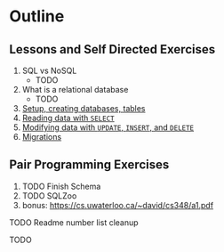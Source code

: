 # Outline

## Lessons and Self Directed Exercises

1. SQL vs NoSQL
    - TODO
1. What is a relational database
    - TODO
1. [Setup, creating databases, tables](setup.md)
1. [Reading data with `SELECT`](Select.md)
1. [Modifying data with `UPDATE`, `INSERT`, and `DELETE`](Insert.md)
1. [Migrations](Migration.md)

## Pair Programming Exercises

1. TODO Finish Schema
1. TODO SQLZoo
1. bonus: https://cs.uwaterloo.ca/~david/cs348/a1.pdf

TODO Readme number list cleanup

TODO

